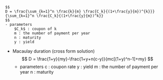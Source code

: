     $$
    D = \frac{\sum_{k=1}^n \frac{k}{m} \frac{C_k}{(1+\frac{y}{m})^{k}}}{\sum_{k=1}^n \frac{C_k}{(1+\frac{y}{m})^k}}
    $$
    - parameters
        $C_k$ : coupon of k
        m : the number of payment per year
        n : maturity
        y : yield
- Macaulay duration (cross form solution)
    $$
    D = \frac{1+y}{my}-\frac{1+y+n(c-y)}{mc[(1+y)^n-1]+my}
    $$
    - parameters
        c : coupon rate
        y : yield
        m : the number of payment per year
        n : maturity